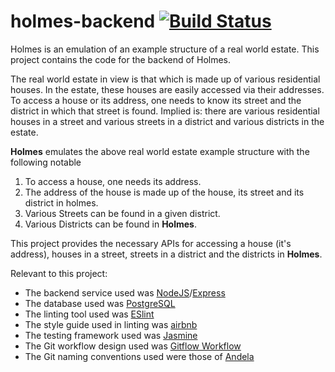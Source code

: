 # holmes-backend [![Build Status](https://travis-ci.com/obumnwabude/holmes-backend.svg?branch=master)](https://travis-ci.com/obumnwabude/holmes-backend)

Holmes is an emulation of an example structure of a real world estate. This project contains the code for the backend of Holmes.

The real world estate in view is that which is made up of various residential houses. In the estate, these houses are easily accessed via their addresses.  To access a house or its address, one needs to know its street and the district in which that street is found. Implied is: there are various residential houses in a street and various streets in a district and various districts in the estate.

**Holmes** emulates the above real world estate example structure with the following notable
1) To access a house, one needs its address.
2) The address of the house is made up of the house, its street and its district in holmes.
2) Various Streets can be found in a given district.
3) Various Districts can be found in **Holmes**.

This project provides the necessary APIs for accessing a house (it's address), houses in a street, streets in a district and the districts in **Holmes**.

Relevant to this project:
* The backend service used was [NodeJS](https://nodejs.org/)/[Express](https://expressjs.com/)
* The database used was [PostgreSQL](https://www.postgresql.org/)
* The linting tool used was [ESlint](https://eslint.org/)
* The style guide used in linting was [airbnb](https://github.com/airbnb/javascript)
* The testing framework used was [Jasmine](https://jasmine.github.io/)
* The Git workflow design used was [Gitflow Workflow](https://www.atlassian.com/git/tutorials/comparing-workflows/gitflow-workflow) 
* The Git naming conventions used were those of [Andela](https://github.com/andela/bestpractices/wiki/Git-naming-conventions-and-best-practices)
